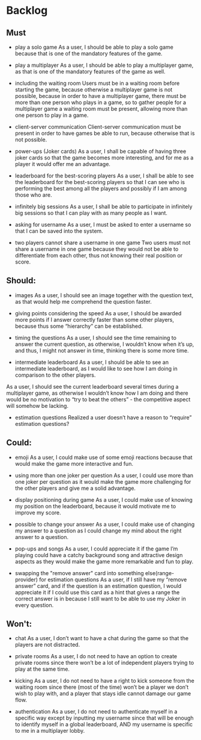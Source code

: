 # Backlog
## Must
- play a solo game
As a user, I should be able to play a solo game because that is one of the mandatory features of the game.

- play a multiplayer 
As a user, I should be able to play a multiplayer game, as that is one of the mandatory features of the game as well.

- including the waiting room
Users must be in a waiting room before starting the game, because otherwise a multiplayer game is not possible, because in order to have a multiplayer game, there must be more than one person who plays in a game, so to gather people for a multiplayer game a waiting room must be present, allowing more than one person to play in a game.

- client-server communication
Client-server communication must be present in order to have games be able to run, because otherwise that is not possible.

- power-ups (Joker cards)
As a user, I shall be capable of having three joker cards so that the game becomes more interesting, and for me as a player it would offer me an advantage. 

- leaderboard for the best-scoring players
As a user, I shall be able to see the leaderboard for the best-scoring players so that I can see who is performing the best among all the players and possibly if I am among those who are.

- infinitely big sessions
As a user, I shall be able to participate in infinitely big sessions so that I can play with as many people as I want.

- asking for username
As a user, I must be asked to enter a username so that I can be saved into the system.

- two players cannot share a username in one game
Two users must not share a username in one game because they would not be able to differentiate from each other, thus not knowing their real position or score.



## Should:
- images
As a user, I should see an image together with the question text, as that would help me comprehend the question faster.

- giving points considering the speed
As a user, I should be awarded more points if I answer correctly faster than some other players, because thus some “hierarchy” can be established.

- timing the questions
As a user, I should see the time remaining to answer the current question, as otherwise, I wouldn’t know when it’s up, and thus, I might not answer in time, thinking there is some more time.

- intermediate leaderboard
As a user, I should be able to see an intermediate leaderboard, as I would like to see how I am doing in comparison to the other players.

As a user, I should see the current leaderboard several times during a multiplayer game, as otherwise I wouldn’t know how I am doing and there would be no motivation to “try to beat the others” - the competitive aspect will somehow be lacking.

- estimation questions
Realized a user doesn’t have a reason to “require” estimation questions?

## Could:
- emoji
As a user, I could make use of some emoji reactions because that would make the game more interactive and fun.

- using more than one joker per question
As a user, I could use more than one joker per question as it would make the game more challenging for the other players and give me a solid advantage.

- display positioning during game
As a user, I could make use of knowing my position on the leaderboard, because it would motivate me to improve my score.

- possible to change your answer
As a user, I could make use of changing my answer to a question as I could change my mind about the right answer to a question.


- pop-ups and songs
As a user, I could appreciate it if the game I’m playing could have a catchy background song and attractive design aspects as they would make the game more remarkable and fun to play.

- swapping the "remove answer" card into something else(range-provider) for estimation questions
As a user, if I still have my “remove answer” card, and if the question is an estimation question, I would appreciate it if I could use this card as a hint that gives a range the correct answer is in because I still want to be able to use my Joker in every question. 

## Won't:
- chat
As a user, I don’t want to have a chat during the game so that the players are not distracted.

- private rooms
As a user, I do not need to have an option to create private rooms since there won’t be a lot of independent players trying to play at the same time. 

- kicking
As a user, I do not need to have a right to kick someone from the waiting room since there (most of the time) won’t be a player we don’t wish to play with, and a player that stays idle cannot damage our game flow.  

- authentication
As a user, I do not need to authenticate myself in a specific way except by inputting my username since that will be enough to identify myself in a global leaderboard, AND my username is specific to me in a multiplayer lobby.
